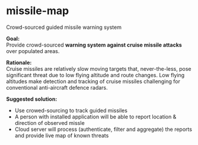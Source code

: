 # missile-map
Crowd-sourced guided missile warning system

**Goal:**<br>
  Provide crowd-sourced **warning system against cruise missile attacks** over populated areas.

**Rationale:**<br>
  Cruise missiles are relatively slow moving targets that, never-the-less, pose significant threat due to low flying altitude and route changes.
  Low flying altitudes make detection and tracking of cruise missiles challenging for conventional anti-aircraft defence radars.

**Suggested solution:**<br>
* Use crowed-sourcing to track guided missiles
* A person with installed application will be able to report location & direction of observed missle
* Cloud server will process (authenticate, filter and aggregate) the reports and provide live map of known threats

